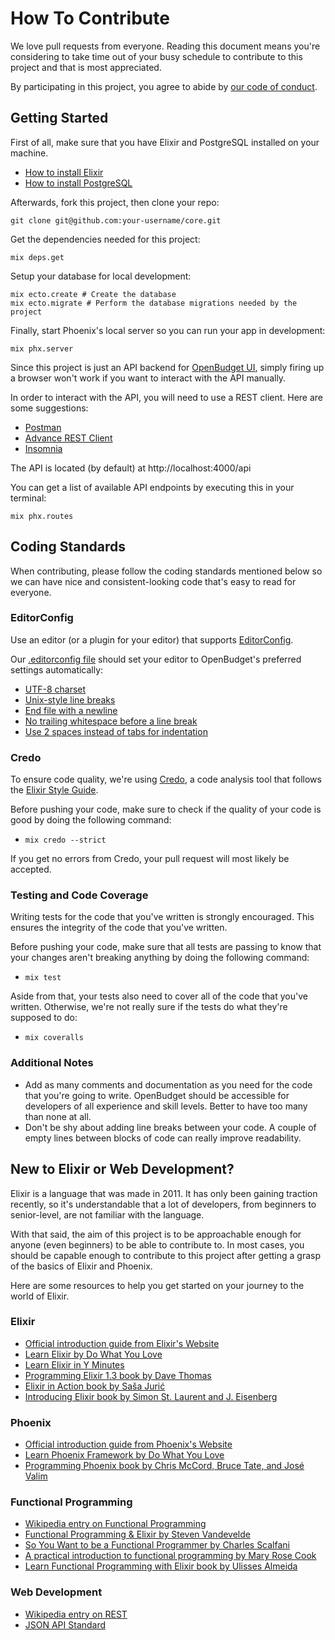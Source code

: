 # How To Contribute

We love pull requests from everyone. Reading this document means you're considering to take time out of your busy schedule to contribute to this project and that is most appreciated.

By participating in this project, you agree to abide by [our code of conduct](CODE_OF_CONDUCT.md).

## Getting Started

First of all, make sure that you have Elixir and PostgreSQL installed on your machine.

* [How to install Elixir](https://elixir-lang.org/install.html)
* [How to install PostgreSQL](https://wiki.postgresql.org/wiki/Detailed_installation_guides)

Afterwards, fork this project, then clone your repo:

```
git clone git@github.com:your-username/core.git
```

Get the dependencies needed for this project:

```
mix deps.get
```

Setup your database for local development:

```
mix ecto.create # Create the database
mix ecto.migrate # Perform the database migrations needed by the project
```

Finally, start Phoenix's local server so you can run your app in development:

```
mix phx.server
```

Since this project is just an API backend for [OpenBudget UI](https://github.com/obudget/ui), simply firing up a browser won't work if you want to interact with the API manually.

In order to interact with the API, you will need to use a REST client. Here are some suggestions:

* [Postman](https://www.getpostman.com/)
* [Advance REST Client](https://advancedrestclient.com/)
* [Insomnia](https://insomnia.rest/)

The API is located (by default) at http://localhost:4000/api

You can get a list of available API endpoints by executing this in your terminal:

```
mix phx.routes
```

## Coding Standards

When contributing, please follow the coding standards mentioned below so we can have nice and consistent-looking code that's easy to read for everyone.

### EditorConfig

Use an editor (or a plugin for your editor) that supports [EditorConfig](http://editorconfig.org).

Our [.editorconfig file](.editorconfig) should set your editor to OpenBudget's preferred settings automatically:

* [UTF-8 charset](https://en.wikipedia.org/wiki/UTF-8)
* [Unix-style line breaks](http://www.cs.toronto.edu/~krueger/csc209h/tut/line-endings.html)
* [End file with a newline](https://stackoverflow.com/questions/729692/why-should-text-files-end-with-a-newline)
* [No trailing whitespace before a line break](https://softwareengineering.stackexchange.com/questions/121555/why-is-trailing-whitespace-a-big-deal)
* [Use 2 spaces instead of tabs for indentation](https://github.com/rrrene/elixir-style-guide#spaces-indentation)

### Credo

To ensure code quality, we're using [Credo](https://github.com/rrrene/credo), a code analysis tool that follows the [Elixir Style Guide](https://github.com/rrrene/elixir-style-guide).

Before pushing your code, make sure to check if the quality of your code is good by doing the following command:

* `mix credo --strict`

If you get no errors from Credo, your pull request will most likely be accepted.

### Testing and Code Coverage

Writing tests for the code that you've written is strongly encouraged. This ensures the integrity of the code that you've written.

Before pushing your code, make sure that all tests are passing to know that your changes aren't breaking anything by doing the following command:

* `mix test`

Aside from that, your tests also need to cover all of the code that you've written. Otherwise, we're not really sure if the tests do what they're supposed to do:

* `mix coveralls`

### Additional Notes

* Add as many comments and documentation as you need for the code that you're going to write. OpenBudget should be accessible for developers of all experience and skill levels. Better to have too many than none at all.
* Don't be shy about adding line breaks between your code. A couple of empty lines between blocks of code can really improve readability.

## New to Elixir or Web Development?

Elixir is a language that was made in 2011. It has only been gaining traction recently, so it's understandable that a lot of developers, from beginners to senior-level, are not familiar with the language.

With that said, the aim of this project is to be approachable enough for anyone (even beginners) to be able to contribute to. In most cases, you should be capable enough to contribute to this project after getting a grasp of the basics of Elixir and Phoenix.

Here are some resources to help you get started on your journey to the world of Elixir.

### Elixir

* [Official introduction guide from Elixir's Website](https://elixir-lang.org/getting-started/introduction.html)
* [Learn Elixir by Do What You Love](https://github.com/dwyl/learn-elixir)
* [Learn Elixir in Y Minutes](https://learnxinyminutes.com/docs/elixir)
* [Programming Elixir 1.3 book by Dave Thomas](https://pragprog.com/book/elixir13/programming-elixir-1-3)
* [Elixir in Action book by Saša Jurić](https://www.manning.com/books/elixir-in-action)
* [Introducing Elixir book by Simon St. Laurent and J. Eisenberg](http://shop.oreilly.com/product/0636920030584.do)

### Phoenix

* [Official introduction guide from Phoenix's Website](https://hexdocs.pm/phoenix/up_and_running.html)
* [Learn Phoenix Framework by Do What You Love](https://github.com/dwyl/learn-phoenix-framework)
* [Programming Phoenix book by Chris McCord, Bruce Tate, and José Valim](https://pragprog.com/book/phoenix/programming-phoenix)

### Functional Programming

* [Wikipedia entry on Functional Programming](https://en.wikipedia.org/wiki/Functional_programming)
* [Functional Programming & Elixir by Steven Vandevelde](https://medium.com/making-internets/functional-programming-elixir-pt-1-the-basics-bd3ce8d68f1b)
* [So You Want to be a Functional Programmer by Charles Scalfani](https://medium.com/@cscalfani/so-you-want-to-be-a-functional-programmer-part-1-1f15e387e536)
* [A practical introduction to functional programming by Mary Rose Cook](https://maryrosecook.com/blog/post/a-practical-introduction-to-functional-programming)
* [Learn Functional Programming with Elixir book by Ulisses Almeida](https://pragprog.com/book/cdc-elixir/learn-functional-programming-with-elixir)

### Web Development

* [Wikipedia entry on REST](https://en.wikipedia.org/wiki/Representational_state_transfer)
* [JSON API Standard](http://jsonapi.org/)
